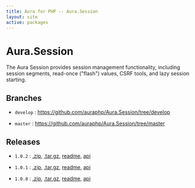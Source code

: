 ```yaml
---
title: Aura for PHP -- Aura.Session
layout: site
active: packages
---
```


Aura.Session
============

The Aura Session provides session management functionality, including session
segments, read-once ("flash") values, CSRF tools, and lazy session starting.

Branches
--------

- `develop` : <https://github.com/auraphp/Aura.Session/tree/develop>

- `master` : <https://github.com/auraphp/Aura.Session/tree/master>

Releases
--------

- `1.0.2` : [.zip](https://github.com/auraphp/Aura.Session/zipball/1.0.2), [.tar.gz](https://github.com/auraphp/Aura.Session/tarball/1.0.2), [readme](1.0.2/), [api](1.0.2/api/)

- `1.0.1` : [.zip](https://github.com/auraphp/Aura.Session/zipball/1.0.1), [.tar.gz](https://github.com/auraphp/Aura.Session/tarball/1.0.1), [readme](1.0.1/), [api](1.0.1/api/)

- `1.0.0` : [.zip](https://github.com/auraphp/Aura.Session/zipball/1.0.0), [.tar.gz](https://github.com/auraphp/Aura.Session/tarball/1.0.0), [readme](1.0.0/), [api](1.0.0/api/)
